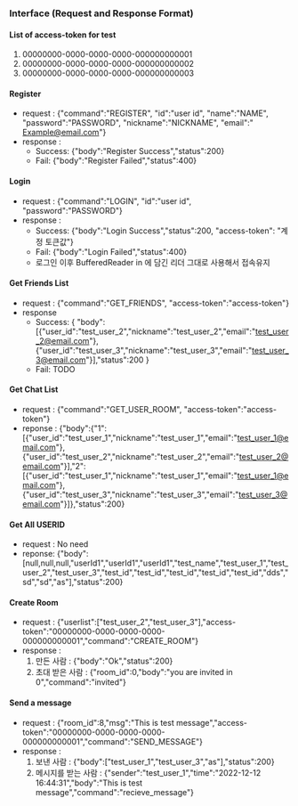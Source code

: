 ### Interface (Request and Response Format)

#### List of access-token for test
1. 00000000-0000-0000-0000-000000000001
2. 00000000-0000-0000-0000-000000000002
3. 00000000-0000-0000-0000-000000000003


#### Register
- request : {"command":"REGISTER", "id":"user id", "name":"NAME", "password":"PASSWORD", "nickname":"NICKNAME", "email":"
  Example@email.com"}
- response :
  - Success: {"body":"Register Success","status":200}
  - Fail: {"body":"Register Failed","status":400}


#### Login
- request : {"command":"LOGIN", "id":"user id", "password":"PASSWORD"}
- response :
  - Success: {"body":"Login Success","status":200, "access-token": "계정 토큰값"}
  - Fail: {"body":"Login Failed","status":400}
  - 로그인 이후 BufferedReader in 에 담긴 리더 그대로 사용해서 접속유지


#### Get Friends List
- request :  {"command":"GET_FRIENDS", "access-token":"access-token"}
- response
  - Success: { "body":[{"user_id":"test_user_2","nickname":"test_user_2","email":"test_user_2@email.com"},{"user_id":"test_user_3","nickname":"test_user_3","email":"test_user_3@email.com"}],"status":200 }
  - Fail: TODO

#### Get Chat List
- request :  {"command":"GET_USER_ROOM", "access-token":"access-token"}
- reponse : {"body":{"1":[{"user_id":"test_user_1","nickname":"test_user_1","email":"test_user_1@email.com"},{"user_id":"test_user_2","nickname":"test_user_2","email":"test_user_2@email.com"}],"2":[{"user_id":"test_user_1","nickname":"test_user_1","email":"test_user_1@email.com"},{"user_id":"test_user_3","nickname":"test_user_3","email":"test_user_3@email.com"}]},"status":200}

#### Get All USERID
- request : No need
- reponse: {"body":[null,null,null,"userId1","userId1","userId1","test_name","test_user_1","test_user_2","test_user_3","test_id","test_id","test_id","test_id","test_id","dds","sd","sd","as"],"status":200}

#### Create Room
- request : {"userlist":["test_user_2","test_user_3"],"access-token":"00000000-0000-0000-0000-000000000001","command":"CREATE_ROOM"}
- response :
  1. 만든 사람 : {"body":"Ok","status":200} 
  2. 초대 받은 사람 : {"room_id":0,"body":"you are invited in 0","command":"invited"}

#### Send a message
- request : {"room_id":8,"msg":"This is test message","access-token":"00000000-0000-0000-0000-000000000001","command":"SEND_MESSAGE"}
- response :
  1. 보낸 사람 : {"body":["test_user_1","test_user_3","as"],"status":200}
  2. 메시지를 받는 사람 : {"sender":"test_user_1","time":"2022-12-12 16:44:31","body":"This is test message","command":"recieve_message"}

